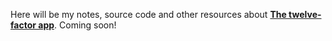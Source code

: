 Here will be my notes, source code and other resources about **[The twelve-factor app](https://12factor.net/)**. Coming soon!

